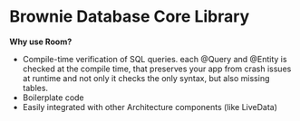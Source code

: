 # Brownie Database Core Library



**Why use Room?**
- Compile-time verification of SQL queries. each @Query and @Entity is checked at the compile time, that preserves your app from crash issues at runtime and not only it checks the only syntax, but also missing tables.
- Boilerplate code
- Easily integrated with other Architecture components (like LiveData)

